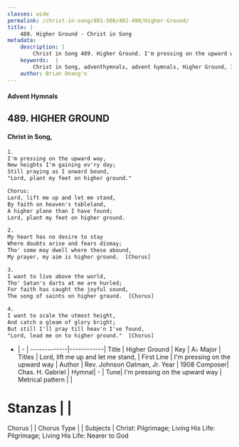 ```yaml
---
classes: wide
permalink: /christ-in-song/401-500/481-490/Higher-Ground/
title: |
    489. Higher Ground - Christ in Song
metadata:
    description: |
        Christ in Song 489. Higher Ground. I'm pressing on the upward way, New heights I'm gaining ev'ry day; Still praying as I onward bound, "Lord, plant my feet on higher ground." Chorus: Lord, lift me up and let me stand, By faith on heaven's tableland, A higher plane than I have found;  Lord, plant my feet on higher ground.
    keywords:  |
        Christ in Song, adventhymnals, advent hymnals, Higher Ground, I'm pressing on the upward way. Lord, lift me up and let me stand,
    author: Brian Onang'o
---
```


#### Advent Hymnals
## 489. HIGHER GROUND
####  Christ in Song,

```txt
1.
I'm pressing on the upward way,
New heights I'm gaining ev'ry day;
Still praying as I onward bound,
"Lord, plant my feet on higher ground."

Chorus:
Lord, lift me up and let me stand,
By faith on heaven's tableland,
A higher plane than I have found; 
Lord, plant my feet on higher ground.

2.
My heart has no desire to stay
Where doubts arise and fears dismay;
Tho' some may dwell where these abound,
My prayer, my aim is higher ground.  [Chorus]

3.
I want to live above the world,
Tho' Satan's darts at me are hurled;
For faith has caught the joyful sound, 
The song of saints on higher ground.  [Chorus]

4.
I want to scale the utmost height,
And catch a gleam of glory bright;
But still I'll pray till heav'n I've found,
"Lord, lead me on to higher ground."  [Chorus]


```

- |   -  |
-------------|------------|
Title | Higher Ground |
Key | A♭ Major |
Titles | Lord, lift me up and let me stand, |
First Line | I'm pressing on the upward way |
Author | Rev. Johnson Oatman, Jr.
Year | 1908
Composer| Chas. H. Gabriel |
Hymnal|  - |
Tune| I'm pressing on the upward way |
Metrical pattern | |
# Stanzas |  |
Chorus |  |
Chorus Type |  |
Subjects | Christ: Pilgrimage; Living His Life: Pilgrimage; Living His Life: Nearer to God<span id='more_topics' style='display:none'>; Special Selections: Solos |
Texts | Philippians 3:14 |
Print Texts | 
Scripture Song |  |
    

